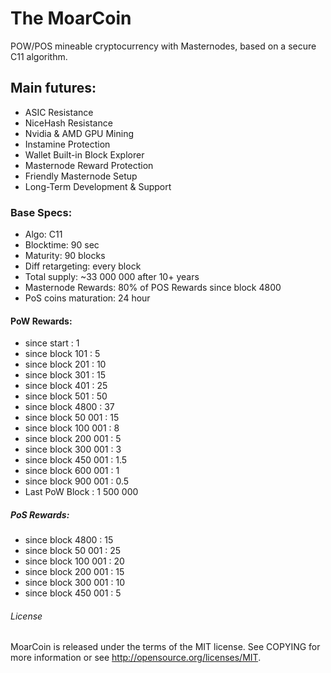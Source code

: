 # The MoarCoin

POW/POS mineable cryptocurrency with Masternodes, based on a secure C11 algorithm.

## Main futures:

*	ASIC Resistance
*	NiceHash Resistance
*	Nvidia & AMD GPU Mining
*	Instamine Protection
*	Wallet Built-in Block Explorer
*	Masternode Reward Protection
*	Friendly Masternode Setup
*	Long-Term Development & Support


### Base Specs:

*	Algo: 		C11
*	Blocktime:	90 sec
*	Maturity: 	90 blocks
*	Diff retargeting: 	every block
*	Total supply: 	~33 000 000 after 10+ years
*	Masternode Rewards: 80% of POS Rewards since block 4800
*	PoS coins maturation: 24 hour


#### PoW Rewards:

*	since start : 1
*	since block 101 : 5
*	since block 201 : 10
*	since block 301 : 15
*	since block 401 : 25
*	since block 501 : 50
*	since block 4800 : 37
*	since block 50 001 : 15
*	since block 100 001 : 8
*	since block 200 001 : 5
*	since block 300 001 : 3
*	since block 450 001 : 1.5
*	since block 600 001 : 1
*	since block 900 001 : 0.5
*	Last PoW Block : 1 500 000


##### PoS Rewards:

*	since block 4800 : 15
*	since block 50 001 : 25
*	since block 100 001 : 20
*	since block 200 001 : 15
*	since block 300 001 : 10
*	since block 450 001 : 5

###### License

MoarCoin is released under the terms of the MIT license. See COPYING for more information or see http://opensource.org/licenses/MIT.

